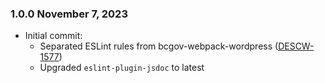 ### 1.0.0 November 7, 2023
* Initial commit:
	- Separated ESLint rules from bcgov-webpack-wordpress ([DESCW-1577](https://apps.itsm.gov.bc.ca/jira/browse/DESCW-1577))
	- Upgraded `eslint-plugin-jsdoc` to latest